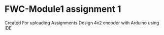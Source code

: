 # FWC-Module1 assignment 1
Created For uploading Assignments
Design 4x2 encoder with Arduino using IDE 
